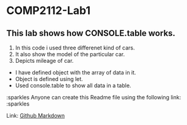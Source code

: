# COMP2112-Lab1
## This lab shows how CONSOLE.table works.
1. In this code i used three differenet kind of cars.
2. It also show the model of the particular car.
3. Depicts mileage of car.


* I have defined object with the array of data in it.
* Object is defined using let.
* Used console.table to show all data in a table.


:sparkles Anyone can create this Readme file using the following link: :sparkles

Link: [Github Markdown](https://guides.github.com/features/mastering-markdown/)

